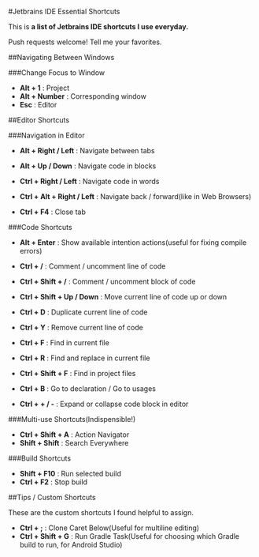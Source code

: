 #Jetbrains IDE Essential Shortcuts

This is **a list of Jetbrains IDE shortcuts I use everyday.**

Push requests welcome! Tell me your favorites.

##Navigating Between Windows

###Change Focus to Window

- **Alt + 1** : Project
- **Alt + Number** : Corresponding window
- **Esc** : Editor

##Editor Shortcuts

###Navigation in Editor

- **Alt + Right / Left** : Navigate between tabs
- **Alt + Up / Down** : Navigate code in blocks
- **Ctrl + Right / Left** : Navigate code in words
- **Ctrl + Alt + Right / Left** : Navigate back / forward(like in Web Browsers)

- **Ctrl + F4** : Close tab

###Code Shortcuts

- **Alt + Enter** : Show available intention actions(useful for fixing compile errors)

- **Ctrl + /** : Comment / uncomment line of code
- **Ctrl + Shift + /** : Comment / uncomment block of code

- **Ctrl + Shift + Up / Down** : Move current line of code up or down
- **Ctrl + D** : Duplicate current line of code
- **Ctrl + Y** : Remove current line of code

- **Ctrl + F** : Find in current file
- **Ctrl + R** : Find and replace in current file
- **Ctrl + Shift + F** : Find in project files

- **Ctrl + B** : Go to declaration / Go to usages

- **Ctrl + + / -** : Expand or collapse code block in editor

###Multi-use Shortcuts(Indispensible!)

- **Ctrl + Shift + A** : Action Navigator
- **Shift + Shift** : Search Everywhere

###Build Shortcuts

- **Shift + F10** : Run selected build
- **Ctrl + F2** : Stop build

##Tips / Custom Shortcuts

These are the custom shortcuts I found helpful to assign.

- **Ctrl + ;** : Clone Caret Below(Useful for multiline editing)
- **Ctrl + Shift + G** : Run Gradle Task(Useful for choosing which Gradle build to run, for Android Studio)
